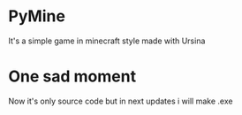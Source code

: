 # PyMine 
It's a simple game in minecraft style made with Ursina
# One sad moment 
Now it's only source code but in next updates i will make .exe
